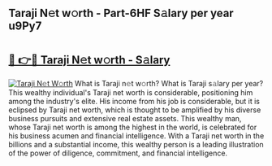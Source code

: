 ## Taraji N𝚎t w𝚘rth - Part-6HF S𝚊lary per year u9Py7

# <h2><a href="http://gc4afx.nevu.top/?p=Taraji">🔗 👉🔴 Taraji N𝚎t w𝚘rth - S𝚊lary</a></h2>

[![Taraji N𝚎t W𝚘rth](https://i.imgur.com/Oavwk0R.jpeg)](http://gc4afx.nevu.top/?p=Taraji)
What is Taraji n𝚎t w𝚘rth? What is Taraji s𝚊lary per year?
This wealthy individual's Taraji net worth is considerable, positioning him among the industry's elite. His income from his job is considerable, but it is eclipsed by Taraji net worth, which is thought to be amplified by his diverse business pursuits and extensive real estate assets. This wealthy man, whose Taraji net worth is among the highest in the world, is celebrated for his business acumen and financial intelligence. With a Taraji net worth in the billions and a substantial income, this wealthy person is a leading illustration of the power of diligence, commitment, and financial intelligence.
